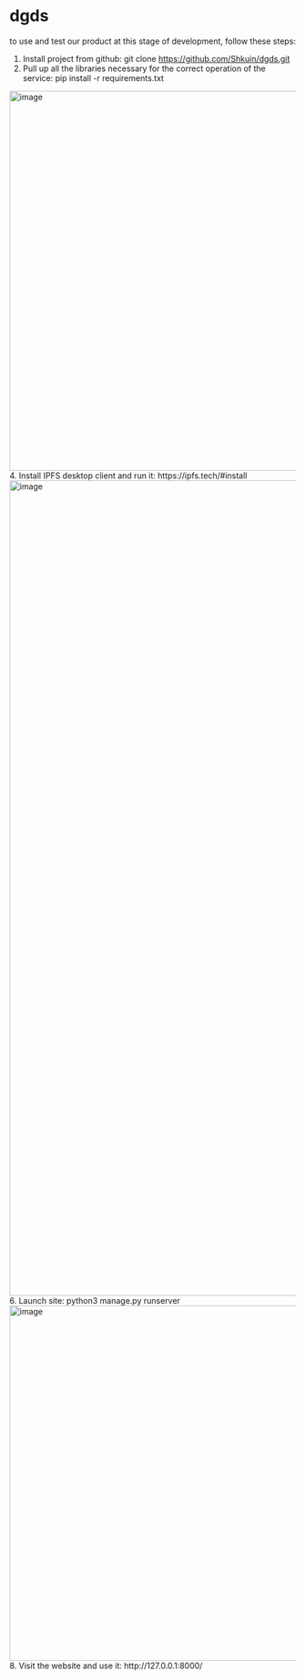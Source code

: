 # dgds

to use and test our product at this stage of development, follow these steps:

1. Install project from github: git clone https://github.com/Shkuin/dgds.git
2. Pull up all the libraries necessary for the correct operation of the service: pip install -r requirements.txt
<img width="667" alt="image" src="https://github.com/Shkuin/dgds/assets/57735819/fcaa0d95-3bb2-41fb-8907-4d734d74b26f">
4. Install IPFS desktop client and run it: https://ipfs.tech/#install
<img width="1432" alt="image" src="https://github.com/Shkuin/dgds/assets/57735819/635313fa-2495-438e-9acf-82e15e340da3">
6. Launch site: python3 manage.py runserver
<img width="624" alt="image" src="https://github.com/Shkuin/dgds/assets/57735819/030d4438-c625-4417-a43d-c941b640668b">
8. Visit the website and use it: http://127.0.0.1:8000/
